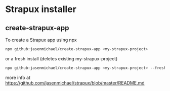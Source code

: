 # Strapux installer
## create-strapux-app
To create a Strapux app using npx
```bash 
npx github:jasenmichael/create-strapux-app <my-strapux-project>
```
or a fresh install (deletes existing my-strapux-project)
```bash 
npx github:jasenmichael/create-strapux-app <my-strapux-project> --freshy-install
```

more info at https://github.com/jasenmichael/strapux/blob/master/README.md
